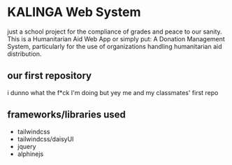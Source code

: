 # KALINGA Web System
just a school project for the compliance of grades and peace to our sanity. This is a Humanitarian Aid Web App or simply put: A Donation Management System, particularly for the use of organizations handling humanitarian aid distribution. 
## our first repository
i dunno what the f*ck I'm doing but yey me and my classmates' first repo
## frameworks/libraries used
- tailwindcss
- tailwindcss/daisyUI
- jquery
- alphinejs
